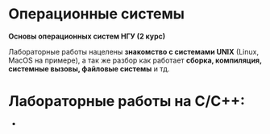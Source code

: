 # Операционные системы

**Основы операционных систем НГУ (2 курс)**

Лабораторные работы нацелены **знакомство с системами UNIX** (Linux, MacOS на примере), а так же разбор как работает **сборка, компиляция, системные вызовы, файловые системы** и тд.

# Лабораторные работы на C/C++:
- 